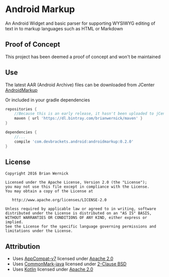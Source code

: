 Android Markup
============

An Android Widget and basic parser for supporting WYSIWYG editing of text in
to markup languages such as HTML or Markdown

Proof of Concept
------
This project has been deemed a proof of concept and won't be maintained



Use
-------
The latest AAR (Android Archive) files can be downloaded from JCenter [AndroidMarkup][1]

Or included in your gradle dependencies

```gradle
repositories {
    //Because this is an early release, it hasn't been uploaded to jCenter
    maven { url 'https://dl.bintray.com/brianwernick/maven' }
}

dependencies {
    //...
    compile 'com.devbrackets.android:androidmarkup:0.2.0'
}
```

License
-------

    Copyright 2016 Brian Wernick

    Licensed under the Apache License, Version 2.0 (the "License");
    you may not use this file except in compliance with the License.
    You may obtain a copy of the License at

       http://www.apache.org/licenses/LICENSE-2.0

    Unless required by applicable law or agreed to in writing, software
    distributed under the License is distributed on an "AS IS" BASIS,
    WITHOUT WARRANTIES OR CONDITIONS OF ANY KIND, either express or implied.
    See the License for the specific language governing permissions and
    limitations under the License.


Attribution
-----------
* Uses [AppCompat-v7](http://developer.android.com/tools/support-library/features.html#v7-appcompat) licensed under [Apache 2.0][Apache 2.0]
* Uses [CommonMark-java](https://github.com/atlassian/commonmark-java) licensed under [2-Clause BSD](https://opensource.org/licenses/BSD-2-Clause)
* Uses [Kotlin](https://github.com/JetBrains/kotlin) licensed under [Apache 2.0][Apache 2.0]


 [1]: https://bintray.com/brianwernick/maven/AndroidMarkup/view#files
 [2]: http://devbrackets.com/dev/libs/androidmarkup.html
 [3]: http://devbrackets.com/dev/libs/docs/androidmarkup/0.2.0/index.html
 [Apache 2.0]: https://opensource.org/licenses/Apache-2.0
